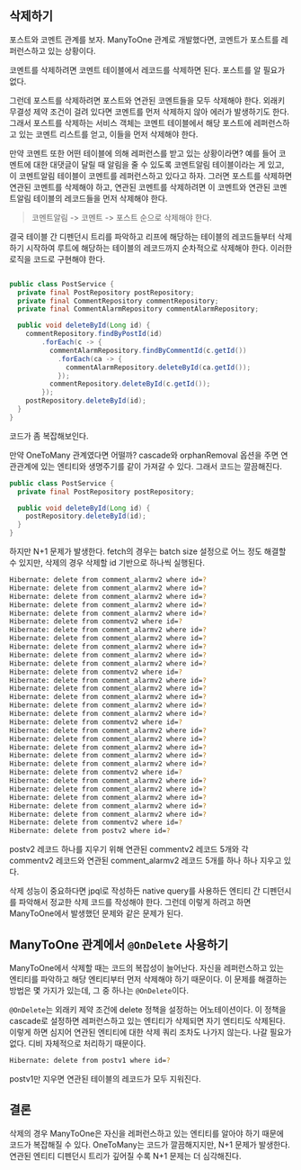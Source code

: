 ## 삭제하기

포스트와 코멘트 관계를 보자.
ManyToOne 관계로 개발했다면, 코멘트가 포스트를 레퍼런스하고 있는 상황이다. 

코멘트를 삭제하려면 코멘트 테이블에서 레코드를 삭제하면 된다.
포스트를 알 필요가 없다.

그런데 포스트를 삭제하려면 포스트와 연관된 코멘트들을 모두 삭제해야 한다.
외래키 무결성 제약 조건이 걸려 있다면 코멘트를 먼저 삭제하지 않아 에러가 발생하기도 한다.
그래서 포스트를 삭제하는 서비스 객체는 코멘트 테이블에서 해당 포스트에 레퍼런스하고 있는 코멘트 리스트를 얻고, 이들을 먼저 삭제해야 한다.

만약 코멘트 또한 어떤 테이블에 의해 레퍼런스를 받고 있는 상황이라면? 
예를 들어 코멘트에 대한 대댓글이 달릴 때 알림을 줄 수 있도록 코멘트알림 테이블이라는 게 있고, 이 코멘트알림 테이블이 코멘트를 레퍼런스하고 있다고 하자.
그러면 포스트를 삭제하면 연관된 코멘트를 삭제해야 하고, 연관된 코멘트를 삭제하려면 이 코멘트와 연관된 코멘트알림 테이블의 레코드들을 먼저 삭제해야 한다.

> 코멘트알림 -> 코멘트 -> 포스트 순으로 삭제해야 한다.

결국 테이블 간 디펜던시 트리를 파악하고 리프에 해당하는 테이블의 레코드들부터 삭제하기 시작하여 루트에 해당하는 테이블의 레코드까지 순차적으로 삭제해야 한다.
이러한 로직을 코드로 구현해야 한다.

```java

public class PostService {
  private final PostRepository postRepository;
  private final CommentRepository commentRepository;
  private final CommentAlarmRepository commentAlarmRepository;

  public void deleteById(Long id) {
    commentRepository.findByPostId(id)
        .forEach(c -> {
          commentAlarmRepository.findByCommentId(c.getId())
            .forEach(ca -> {
              commentAlarmRepository.deleteById(ca.getId());
            });
          commentRepository.deleteById(c.getId());
        });
    postRepository.deleteById(id);
  }
}

```

코드가 좀 복잡해보인다.

만약 OneToMany 관계였다면 어떨까? cascade와 orphanRemoval 옵션을 주면 연관관계에 있는 엔티티와 생명주기를 같이 가져갈 수 있다.
그래서 코드는 깔끔해진다.

```java
public class PostService {
  private final PostRepository postRepository;

  public void deleteById(Long id) {
    postRepository.deleteById(id);
  }
}
```

하지만 N+1 문제가 발생한다.
fetch의 경우는 batch size 설정으로 어느 정도 해결할 수 있지만, 삭제의 경우 삭제할 id 기반으로 하나씩 실행된다.

```bash
Hibernate: delete from comment_alarmv2 where id=?
Hibernate: delete from comment_alarmv2 where id=?
Hibernate: delete from comment_alarmv2 where id=?
Hibernate: delete from comment_alarmv2 where id=?
Hibernate: delete from comment_alarmv2 where id=?
Hibernate: delete from commentv2 where id=?
Hibernate: delete from comment_alarmv2 where id=?
Hibernate: delete from comment_alarmv2 where id=?
Hibernate: delete from comment_alarmv2 where id=?
Hibernate: delete from comment_alarmv2 where id=?
Hibernate: delete from comment_alarmv2 where id=?
Hibernate: delete from commentv2 where id=?
Hibernate: delete from comment_alarmv2 where id=?
Hibernate: delete from comment_alarmv2 where id=?
Hibernate: delete from comment_alarmv2 where id=?
Hibernate: delete from comment_alarmv2 where id=?
Hibernate: delete from comment_alarmv2 where id=?
Hibernate: delete from commentv2 where id=?
Hibernate: delete from comment_alarmv2 where id=?
Hibernate: delete from comment_alarmv2 where id=?
Hibernate: delete from comment_alarmv2 where id=?
Hibernate: delete from comment_alarmv2 where id=?
Hibernate: delete from comment_alarmv2 where id=?
Hibernate: delete from commentv2 where id=?
Hibernate: delete from comment_alarmv2 where id=?
Hibernate: delete from comment_alarmv2 where id=?
Hibernate: delete from comment_alarmv2 where id=?
Hibernate: delete from comment_alarmv2 where id=?
Hibernate: delete from comment_alarmv2 where id=?
Hibernate: delete from commentv2 where id=?
Hibernate: delete from postv2 where id=?
```
postv2 레코드 하나를 지우기 위해 연관된 commentv2 레코드 5개와 각 commentv2 레코드와 연관된 comment_alarmv2 레코드 5개를 하나 하나 지우고 있다.

삭제 성능이 중요하다면 jpql로 작성하든 native query를 사용하든 엔티티 간 디펜던시를 파악해서 정교한 삭제 코드를 작성해야 한다.
그런데 이렇게 하려고 하면 ManyToOne에서 발생했던 문제와 같은 문제가 된다.

## ManyToOne 관계에서 `@OnDelete` 사용하기

ManyToOne에서 삭제할 때는 코드의 복잡성이 늘어난다. 자신을 레퍼런스하고 있는 엔티티를 파악하고 해당 엔티티부터 먼저 삭제해야 하기 때문이다.
이 문제를 해결하는 방법은 몇 가지가 있는데, 그 중 하나는 `@OnDelete`이다.

`@OnDelete`는 외래키 제약 조건에 delete 정책을 설정하는 어노테이션이다. 이 정책을 cascade로 설정하면 레퍼런스하고 있는 엔티티가 삭제되면 자기 엔티티도 삭제된다.
이렇게 하면 심지어 연관된 엔티티에 대한 삭제 쿼리 조차도 나가지 않는다. 나갈 필요가 없다. 디비 자체적으로 처리하기 때문이다.

```bash
Hibernate: delete from postv1 where id=?
```
postv1만 지우면 연관된 테이블의 레코드가 모두 지워진다.

## 결론

삭제의 경우 ManyToOne은 자신을 레퍼런스하고 있는 엔티티를 알아야 하기 때문에 코드가 복잡해질 수 있다.
OneToMany는 코드가 깔끔해지지만, N+1 문제가 발생한다. 연관된 엔티티 디펜던시 트리가 깊어질 수록 N+1 문제는 더 심각해진다.



